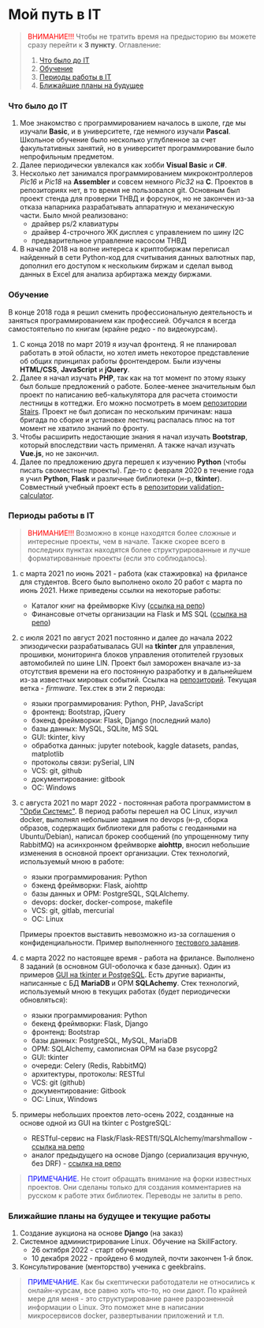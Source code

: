 # Мой путь в IT

> <span style="color:red">ВНИМАНИЕ!!!</span> Чтобы не тратить время на предысторию вы можете сразу перейти к **3 пункту**. Оглавление:
> 1. [Что было до IT](#1_header)
> 2. [Обучение](#2_header)
> 3. [Периоды работы в IT](#3_header)
> 4. [Ближайшие планы на будущее](#4_header)

### Что было до IT<a id='1_header'></a>

1. Мое знакомство с программированием началось в школе, где мы изучали **Basic**, и в университете, где немного изучали **Pascal**.
   Школьное обучение было несколько углубленное за счет факультативных занятий, но в университет программирование было
   непрофильным предметом.
2. Далее периодически увлекался как хобби **Visual Basic** и **C#**.
3. Несколько лет занимался программированием микроконтроллеров *Pic16* и *Pic18* на **Assembler** и совсем немного
   *Pic32* на **C**. Проектов в репозиториях нет, в то время не пользовался git. Основным был проект стенда для проверки ТНВД
   и форсунок, но не закончен из-за отказа напарника разрабатывать аппаратную и механическую части. Было мной реализовано:
   - драйвер ps/2 клавиатуры
   - драйвер 4-строчного ЖК дисплея с управлением по шину I2C
   - предварительное управление насосом ТНВД
4. В начале 2018 на волне интереса к криптобиржам переписал найденный в сети Python-код для считывания данных валютных пар,
   дополнил его доступом к нескольким биржам и сделал вывод данных в Excel для анализа арбиртажа между биржами.

### Обучение<a id='2_header'></a>

В конце 2018 года я решил сменить профессиональную деятельность и заняться программированием как профессией.
Обучался я всегда самостоятельно по книгам (крайне редко - по видеокурсам).

1. С конца 2018 по март 2019 я изучал фронтенд. Я не планировал работать в этой области, но хотел иметь некоторое
   представление об общих принципах работы фронтендером. Были изучены **HTML/CSS**, **JavaScript** и **jQuery**.
2. Далее я начал изучать **PHP**, так как на тот момент по этому языку был больше предложений о работе. Более-менее
   значительным был проект по написанию веб-калькулятора для расчета стоимости лестницы в коттеджи.
   Его можно посмотреть в моем [репозитории Stairs](https://github.com/TreasureMaster/Stairs).
   Проект не был дописан по нескольким причинам: наша бригада по сборке и установке лестниц распалась плюс на тот момент
   не хватило знаний по фронту.
3. Чтобы расширить недостающие знания я начал изучать **Bootstrap**, который впоследствии часть применял. А также
   начал изучать **Vue.js**, но не закончил.
4. Далее по предложению друга перешел к изучению **Python** (чтобы писать своместные проекты). Где-то с февраля 2020
   в течение года я учил **Python**, **Flask** и различные библиотеки (н-р, **tkinter**).
   Совместный учебный проект есть в [репозитории validation-calculator](https://github.com/ezik117/validation-calculator/tree/alu).

### Периоды работы в IT<a id='3_header'></a>

> <span style="color:red">ВНИМАНИЕ!!!</span> Возможно в конце находятся более сложные и интересные проекты, чем в начале.
> Также скорее всего в последних пунктах находятся более структурированные и лучше форматированные проекты (если это соблюдалось).

1. с марта 2021 по июнь 2021 - работа (как стажировка) на фрилансе для студентов. Всего было выполнено около 20 работ с марта по июнь 2021.
   Ниже приведены ссылки на некоторые работы:
   - Каталог книг на фреймворке Kivy ([ссылка на репо](https://github.com/TreasureMaster/11052021_book_catalog_2))
   - Финансовые отчеты организации на Flask и MS SQL ([ссылка на репо](https://github.com/TreasureMaster/09062021_webfinance))
2. с июля 2021 по август 2021 постоянно и далее до начала 2022 эпизодически разрабатывалась GUI на **tkinter**
   для управления, прошивки, мониторинга блоков управления отопителей грузовых автомобилей по шине LIN. Проект был заморожен
   вначале из-за отсутствия времени на его постоянную разработку и в дальнейшем из-за известных мировых событий.
   Ссылка на [репозиторий](https://github.com/TreasureMaster/PreheaterService/tree/firmware). Текущая ветка - *firmware*.
   Тех.стек в эти 2 периода:
   - языки программирования: Python, PHP, JavaScript
   - фронтенд: Bootstrap, jQuery
   - бэкенд фреймворки: Flask, Django (последний мало)
   - базы данных: MySQL, SQLite, MS SQL
   - GUI: tkinter, kivy
   - обработка данных: jupyter notebook, kaggle datasets, pandas, matplotlib
   - протоколы связи: pySerial, LIN
   - VCS: git, github
   - документирование: gitbook
   - ОС: Windows
3. с августа 2021 по март 2022 - постоянная работа программистом в ["Орби Системс"](https://www.orbismap.ru/). В период работы
   перешел на ОС Linux, изучил docker, выполнял небольшие задания по devops (н-р, сборка образов, содержащих библиотеки
   для работы с геоданными на Ubuntu/Debian), написал брокер сообщений (по упрощенному типу RabbitMQ) на асинхронном
   фреймворке **aiohttp**, вносил небольшие изменения в основной проект организации.
   Стек технологий, используемый мною в работе:
   - языки программирования: Python
   - бэкенд фреймворки: Flask, aiohttp
   - базы данных и ОРМ: PostgreSQL, SQLAlchemy.
   - devops: docker, docker-compose, makefile
   - VCS: git, gitlab, mercurial
   - ОС: Linux

   Примеры проектов выставить невозможно из-за соглашения о конфиденциальности.
   Пример выполненного [тестового задания](https://gitlab.com/TreasureMaster/test_ka).
4. с марта 2022 по настоящее время - работа на фрилансе. Выполнено 8 заданий (в основном GUI-оболочка к базе данных).
   Один из примеров [GUI на tkinter и PostgeSQL](https://github.com/TreasureMaster/guidb_estate_register).
   Есть другие варианты, написанные с БД **MariaDB** и ОРМ **SQLAchemy**.
   Стек технологий, используемый мною в текущих работах (будет периодически обновляться):
   - языки программирования: Python
   - бекенд фреймворки: Flask, Django
   - фронтенд: Bootstrap
   - базы данных: PostgreSQL, MySQL, MariaDB
   - ОРМ: SQLAlchemy, самописная ОРМ на базе psycopg2
   - GUI: tkinter
   - очереди: Celery (Redis, RabbitMQ)
   - архитектуры, протоколы: RESTful
   - VCS: git (github)
   - документирование: Gitbook
   - ОС: Linux, Windows
5. примеры небольших проектов лето-осень 2022, созданные на основе одной из GUI на tkinter с PostgreSQL:
   - RESTful-сервис на Flask/Flask-RESTfl/SQLAlchemy/marshmallow - [ссылка на репо](https://github.com/TreasureMaster/Practice_ch_5678/tree/sqlalchemy)
   - аналог предыдущего на основе Django (сериализация вручную, без DRF) - [ссылка на репо](https://github.com/TreasureMaster/Practice_estate_register)

> <span style="color:blue">ПРИМЕЧАНИЕ.</span> Не стоит обращать внимание на форки известных проектов.
> Они сделаны только для создания комментариев на русском к работе этих библиотек. Переводы не залиты в репо.

### Ближайшие планы на будущее и текущие работы<a id='4_header'></a>

1. Создание аукциона на основе **Django** (на заказ)
2. Системное администрирование Linux. Обучение на SkillFactory.
   - 26 октября 2022 - старт обучения
   - 10 декабря 2022 - пройдено 6 модулей, почти закончен 1-й блок.
3. Консультирование (менторство) ученика с geekbrains.

> <span style="color:blue">ПРИМЕЧАНИЕ.</span> Как бы скептически работодатели не относились к онлайн-курсам, все равно хоть что-то, но они дают.
> По крайней мере для меня - это структурирование ранее разрозненной информации о Linux.
> Это поможет мне в написании микросервисов docker, развертывании приложений и т.п.
